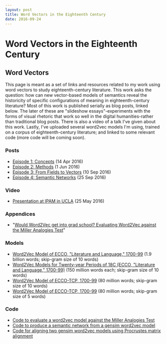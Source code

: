 ```yaml
---
layout: post
title: Word Vectors in the Eighteenth Century
date: 2016-09-24
---
```


# Word Vectors in the Eighteenth Century

## Word Vectors

This page is meant as a set of links and resources related to my work using word vectors to study eighteenth-century literature. This work asks the question: how can new vector-based models of semantics reveal the historicity of specific configurations of meaning in eighteenth-century literature? Most of this work is published serially as blog posts, linked below. The later of these are "slideshow essays"-experiments with the forms of visual rhetoric that work so well in the digital humanities-rather than traditional blog posts. There is also a video of a talk I've given about this work. Lastly, I've uploaded several word2vec models I'm using, trained on a corpus of eighteenth-century literature; and linked to some relevant code (more code will be coming soon).

### Posts

*   [Episode 1: Concepts](http://ryanheuser.org/word-vectors-1) (14 Apr 2016)
*   [Episode 2: Methods](http://ryanheuser.org/word-vectors-2) (1 Jun 2016)
*   [Episode 3: From Fields to Vectors](http://ryanheuser.org/assets/storyscroll/word-vectors-3) (10 Sep 2016)
*   [Episode 4: Semantic Networks](http://ryanheuser.org/assets/storyscroll/word-vectors-4) (25 Sep 2016)

### Video

*   [Presentation at IPAM in UCLA](http://helper.ipam.ucla.edu/wowzavideo.aspx?vfn=13284_480.mp4&vfd=CA2016) (25 May 2016)

### Appendices

*   "[Would Word2Vec get into grad school? Evaluating Word2Vec against the Miller Analogies Test](http://ryanheuser.org/word2vec-vs-the-mat/)"

### Models

*   [Word2Vec Model of ECCO, "Literature and Language," 1700-99](http://ryanheuser.org/data/word2vec.ECCO.skipgram_n=10.model.txt.gz) (1.9 billion words; skip-gram size of 10 words)
*   [Word2Vec Models for Twenty-year Periods of 18C (ECCO, "Literature and Language," 1700-99)](https://archive.org/details/word-vectors-18c-word2vec-models-across-20-year-periods) (150 million words each; skip-gram size of 10 words)
*   [Word2Vec Model of ECCO-TCP, 1700-99](http://ryanheuser.org/data/word2vec.ECCO-TCP.skipgram_n=10.txt.zip) (80 million words; skip-gram size of 10 words)
*   [Word2Vec Model of ECCO-TCP, 1700-99](http://ryanheuser.org/data/word2vec.ECCO-TCP.txt.zip) (80 million words; skip-gram size of 5 words)

### Code

*   [Code to evaluate a word2vec model against the Miller Analogies Test](http://ryanheuser.org/word2vec-vs-the-mat#code)
*   [Code to produce a semantic network from a gensim word2vec model](https://gist.github.com/quadrismegistus/eb2360026afce4ef4e57872146369091)
*   [Code for aligning two gensim word2vec models using Procrustes matrix alignment](https://gist.github.com/quadrismegistus/09a93e219a6ffc4f216fb85235535faf)
